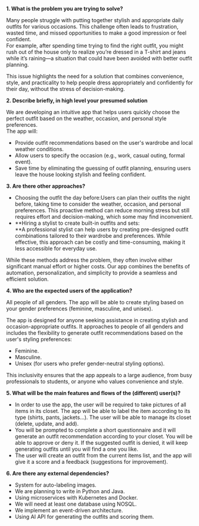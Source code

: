 **1\. What is the problem you are trying to solve?**

Many people struggle with putting together stylish and appropriate daily outfits for various occasions. This challenge often leads to frustration, wasted time, and missed opportunities to make a good impression or feel confident.  
For example, after spending time trying to find the right outfit, you might rush out of the house only to realize you’re dressed in a T-shirt and jeans while it’s raining—a situation that could have been avoided with better outfit planning.

This issue highlights the need for a solution that combines convenience, style, and practicality to help people dress appropriately and confidently for their day, without the stress of decision-making.

**2\. Describe briefly, in high level your presumed solution**

We are developing an intuitive app that helps users quickly choose the perfect outfit based on the weather, occasion, and personal style preferences.  
The app will:

- Provide outfit recommendations based on the user's wardrobe and local weather conditions.
- Allow users to specify the occasion (e.g., work, casual outing, formal event).
- Save time by eliminating the guessing of outfit planning, ensuring users leave the house looking stylish and feeling confident.

**3\. Are there other approaches?**

- Choosing the outfit the day before:Users can plan their outfits the night before, taking time to consider the weather, occasion, and personal preferences. This proactive method can reduce morning stress but still requires effort and decision-making, which some may find inconvenient.
- **Hiring a stylist to create built-in outfits and sets:  
    **A professional stylist can help users by creating pre-designed outfit combinations tailored to their wardrobe and preferences. While effective, this approach can be costly and time-consuming, making it less accessible for everyday use.

While these methods address the problem, they often involve either significant manual effort or higher costs. Our app combines the benefits of automation, personalization, and simplicity to provide a seamless and efficient solution.

**4\. Who are the expected users of the application?**

All people of all genders. The app will be able to create styling based on your gender preferences (feminine, masculine, and unisex).

The app is designed for anyone seeking assistance in creating stylish and occasion-appropriate outfits. It approaches to people of all genders and includes the flexibility to generate outfit recommendations based on the user's styling preferences:

- Feminine.
- Masculine.
- Unisex (for users who prefer gender-neutral styling options).

This inclusivity ensures that the app appeals to a large audience, from busy professionals to students, or anyone who values convenience and style.

**5\. What will be the main features and flows of the (different) user(s)?**

- In order to use the app, the user will be required to take pictures of all items in its closet. The app will be able to label the item according to its type (shirts, pants, jackets…). The user will be able to manage its closet (delete, update, and add).
- You will be prompted to complete a short questionnaire and it will generate an outfit recommendation according to your closet. You will be able to approve or deny it. If the suggested outfit is denied, it will keep generating outfits until you will find a one you like.
- The user will create an outfit from the current items list, and the app will give it a score and a feedback (suggestions for improvement).

**6\. Are there any external dependencies?**

- System for auto-labeling images.
- We are planning to write in Python and Java.
- Using microservices with Kubernetes and Docker.
- We will need at least one database using NOSQL.
- We implement an event-driven architecture.
- Using AI API for generating the outfits and scoring them.